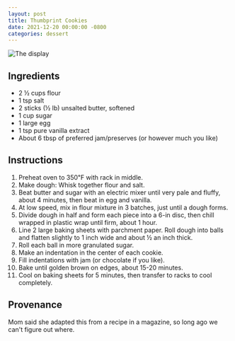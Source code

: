 ```yaml
---
layout: post
title: Thumbprint Cookies
date: 2021-12-20 00:00:00 -0800
categories: dessert
---
```

![The display](/recipes/img/thumbprint-cookies-done.jpeg)

## Ingredients

- 2 ½ cups flour
- 1 tsp salt
- 2 sticks (½ lb) unsalted butter, softened
- 1 cup sugar
- 1 large egg
- 1 tsp pure vanilla extract
- About 6 tbsp of preferred jam/preserves (or however much you like)

## Instructions

1. Preheat oven to 350℉ with rack in middle.
2. Make dough: Whisk together flour and salt.
3. Beat butter and sugar with an electric mixer until very pale and fluffy,
   about 4 minutes, then beat in egg and vanilla.
4. At low speed, mix in flour mixture in 3 batches, just until a dough forms.
5. Divide dough in half and form each piece into a 6-in disc, then chill wrapped
   in plastic wrap until firm, about 1 hour.
6. Line 2 large baking sheets with parchment paper. Roll dough into balls and
   flatten slightly to 1 inch wide and about ½ an inch thick.
7. Roll each ball in more granulated sugar.
8. Make an indentation in the center of each cookie.
9. Fill indentations with jam (or chocolate if you like).
10. Bake until golden brown on edges, about 15-20 minutes.
11. Cool on baking sheets for 5 minutes, then transfer to racks to cool
    completely.

## Provenance

Mom said she adapted this from a recipe in a magazine, so long ago we can't
figure out where.

